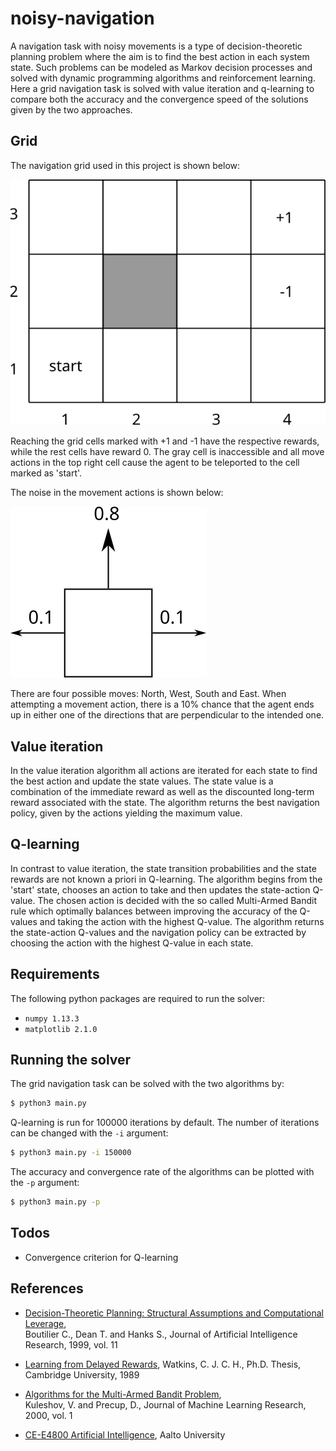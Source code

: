 # noisy-navigation #
A navigation task with noisy movements is a type of decision-theoretic planning
problem where the aim is to find the best action in each system state.
Such problems can be modeled as Markov decision processes and solved with
dynamic programming algorithms and reinforcement learning.  
Here a grid navigation task is solved with value iteration and q-learning to
compare both the accuracy and the convergence speed of the solutions given by the two
approaches.

## Grid ##
The navigation grid used in this project is shown below:  

![alttext](img/grid.svg)

Reaching the grid cells marked with +1 and -1 have the respective rewards,
while the rest cells have reward 0. The gray cell is inaccessible and all
move actions in the top right cell cause the agent to be teleported to the
cell marked as 'start'.

The noise in the movement actions is shown below:  

![alttext](img/movement.svg)

There are four possible moves: North, West, South and East.
When attempting a movement action, there is a 10% chance that the agent
ends up in either one of the directions that are perpendicular to the intended
one.

## Value iteration ##

In the value iteration algorithm all actions are iterated for each state to
find the best action and update the state values. The state value is a
combination of the immediate reward as well as the discounted long-term reward
associated with the state. The algorithm returns the best navigation policy, given by the actions yielding the maximum value.

## Q-learning ##

In contrast to value iteration, the state transition probabilities and the
state rewards are not known a priori in Q-learning. The algorithm begins from
the 'start' state, chooses an action to take and then updates the state-action
Q-value. The chosen action is decided with the so called Multi-Armed Bandit rule which optimally balances between improving the accuracy of the Q-values and taking the action with the highest Q-value. The algorithm returns the state-action Q-values and the navigation policy can be
extracted by choosing the action with the highest Q-value in each state.

## Requirements

The following python packages are required to run the solver:  
* `numpy 1.13.3`
* `matplotlib 2.1.0`

## Running the solver

The grid navigation task can be solved with the two algorithms by:

```sh
$ python3 main.py
```

Q-learning is run for 100000 iterations by default. The number of iterations
can be changed with the `-i` argument:

```sh
$ python3 main.py -i 150000
```


The accuracy and convergence rate of the algorithms can be plotted with the
`-p` argument:

```sh
$ python3 main.py -p
```
## Todos

* Convergence criterion for Q-learning

## References

* [Decision-Theoretic Planning: Structural Assumptions and Computational Leverage][decision-theoretic-planning],  
Boutilier C., Dean T. and Hanks S., Journal of Artificial Intelligence Research, 1999, vol. 11

* [Learning from Delayed Rewards][q-learning],
Watkins, C. J. C. H., Ph.D. Thesis, Cambridge University, 1989


* [Algorithms for the Multi-Armed Bandit Problem][multi-armed-bandit],  
Kuleshov, V. and Precup, D.,
Journal of Machine Learning Research, 2000, vol. 1

* [CE-E4800 Artificial Intelligence][aalto-course], Aalto University






[decision-theoretic-planning]: https://arxiv.org/pdf/1105.5460.pdf

[multi-armed-bandit]: https://arxiv.org/pdf/1402.6028.pdf

[q-learning]: http://www.cs.rhul.ac.uk/~chrisw/thesis.html

[aalto-course]: https://mycourses.aalto.fi/course/search.php?search=CS-E4800+Artificial+Intelligence
